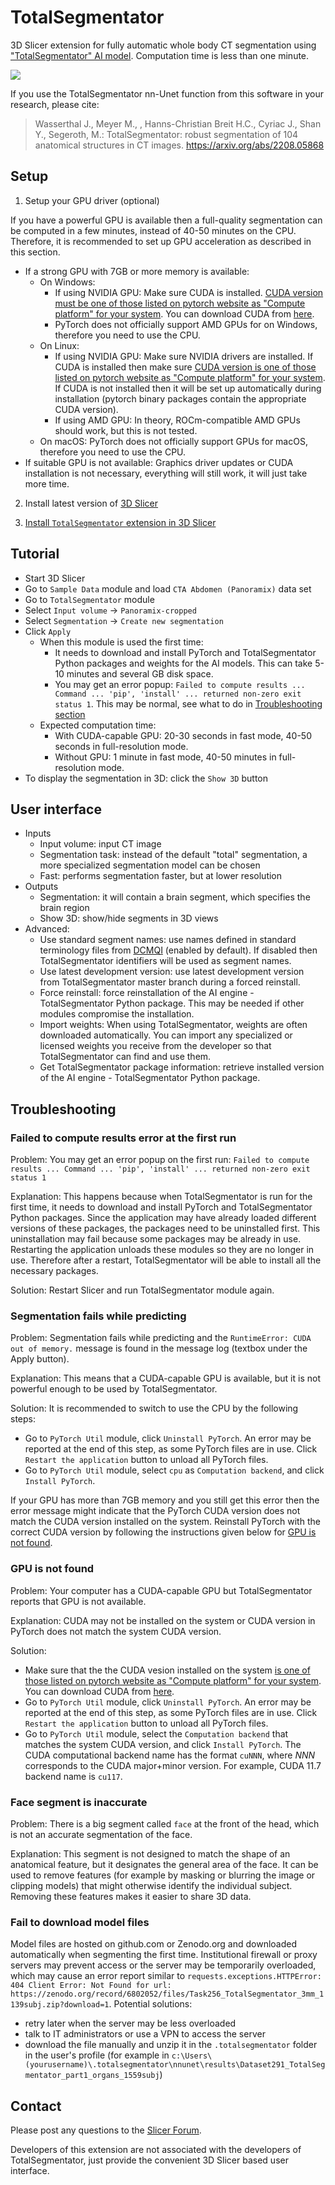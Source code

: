 # TotalSegmentator

3D Slicer extension for fully automatic whole body CT segmentation using ["TotalSegmentator" AI model](https://github.com/wasserth/TotalSegmentator). Computation time is less than one minute.

![](Screenshot01.jpg)

If you use the TotalSegmentator nn-Unet function from this software in your research, please cite:

> Wasserthal J., Meyer M., , Hanns-Christian Breit H.C., Cyriac J., Shan Y., Segeroth, M.: TotalSegmentator: robust segmentation of 104 anatomical structures in CT images. https://arxiv.org/abs/2208.05868

## Setup

1. Setup your GPU driver (optional)

If you have a powerful GPU is available then a full-quality segmentation can be computed in a few minutes, instead of 40-50 minutes on the CPU. Therefore, it is recommended to set up GPU acceleration as described in this section.

- If a strong GPU with 7GB or more memory is available:
  - On Windows:
    - If using NVIDIA GPU: Make sure CUDA is installed. [CUDA version must be one of those listed on pytorch website as "Compute platform" for your system](https://pytorch.org/get-started/locally/). You can download CUDA from [here](https://developer.nvidia.com/cuda-downloads).
    - PyTorch does not officially support AMD GPUs for on Windows, therefore you need to use the CPU.
  - On Linux:
    - If using NVIDIA GPU: Make sure NVIDIA drivers are installed. If CUDA is installed then make sure [CUDA version is one of those listed on pytorch website as "Compute platform" for your system](https://pytorch.org/get-started/locally/). If CUDA is not installed then it will be set up automatically during installation (pytorch binary packages contain the appropriate CUDA version).
    - If using AMD GPU: In theory, ROCm-compatible AMD GPUs should work, but this is not tested.
  - On macOS: PyTorch does not officially support GPUs for macOS, therefore you need to use the CPU.
- If suitable GPU is not available: Graphics driver updates or CUDA installation is not necessary, everything will still work, it will just take more time.

2. Install latest version of [3D Slicer](https://slicer.readthedocs.io/en/latest/user_guide/getting_started.html#installing-3d-slicer)

3. [Install `TotalSegmentator` extension in 3D Slicer](https://slicer.readthedocs.io/en/latest/user_guide/extensions_manager.html#install-extensions)

## Tutorial

- Start 3D Slicer
- Go to `Sample Data` module and load `CTA Abdomen (Panoramix)` data set
- Go to `TotalSegmentator` module
- Select `Input volume` -> `Panoramix-cropped`
- Select `Segmentation` -> `Create new segmentation`
- Click `Apply`
  - When this module is used the first time:
    - It needs to download and install PyTorch and TotalSegmentator Python packages and weights for the AI models. This can take 5-10 minutes and several GB disk space.
    - You may get an error popup: `Failed to compute results ... Command ... 'pip', 'install' ... returned non-zero exit status 1`. This may be normal, see what to do in [Troubleshooting section](#failed-to-compute-results-error-at-the-first-run)
  - Expected computation time:
    - With CUDA-capable GPU: 20-30 seconds in fast mode, 40-50 seconds in full-resolution mode.
    - Without GPU: 1 minute in fast mode, 40-50 minutes in full-resolution mode.
- To display the segmentation in 3D: click the `Show 3D` button

## User interface

- Inputs
  - Input volume: input CT image
  - Segmentation task: instead of the default "total" segmentation, a more specialized segmentation model can be chosen
  - Fast: performs segmentation faster, but at lower resolution
- Outputs
  - Segmentation: it will contain a brain segment, which specifies the brain region
  - Show 3D: show/hide segments in 3D views
- Advanced:
  - Use standard segment names: use names defined in standard terminology files from [DCMQI](https://github.com/QIICR/dcmqi) (enabled by default). If disabled then TotalSegmentator identifiers will be used as segment names.
  - Use latest development version: use latest development version from TotalSegmentator master branch during a forced reinstall. 
  - Force reinstall: force reinstallation of the AI engine - TotalSegmentator Python package. This may be needed if other modules compromise the installation.
  - Import weights: When using TotalSegmentator, weights are often downloaded automatically. You can import any specialized or licensed weights you receive from the developer so that TotalSegmentator can find and use them.  
  - Get TotalSegmentator package information: retrieve installed version of the AI engine - TotalSegmentator Python package.

## Troubleshooting

### Failed to compute results error at the first run

Problem: You may get an error popup on the first run: `Failed to compute results ... Command ... 'pip', 'install' ... returned non-zero exit status 1`

Explanation: This happens because when TotalSegmentator is run for the first time, it needs to download and install PyTorch and TotalSegmentator Python packages. Since the application may have already loaded different versions of these packages, the packages need to be uninstalled first. This uninstallation may fail because some packages may be already in use. Restarting the application unloads these modules so they are no longer in use. Therefore after a restart, TotalSegmentator will be able to install all the necessary packages.

Solution: Restart Slicer and run TotalSegmentator module again.

### Segmentation fails while predicting

Problem: Segmentation fails while predicting and the `RuntimeError: CUDA out of memory.` message is found in the message log (textbox under the Apply button).

Explanation: This means that a CUDA-capable GPU is available, but it is not powerful enough to be used by TotalSegmentator.

Solution: It is recommended to switch to use the CPU by the following steps:
- Go to `PyTorch Util` module, click `Uninstall PyTorch`. An error may be reported at the end of this step, as some PyTorch files are in use. Click `Restart the application` button to unload all PyTorch files.
- Go to `PyTorch Util` module, select `cpu` as `Computation backend`, and click `Install PyTorch`.

If your GPU has more than 7GB memory and you still get this error then the error message might indicate that the PyTorch CUDA version does not match the CUDA version installed on the system. Reinstall PyTorch with the correct CUDA version by following the instructions given below for [GPU is not found](#gpu-is-not-found).

### GPU is not found

Problem: Your computer has a CUDA-capable GPU but TotalSegmentator reports that GPU is not available.

Explanation: CUDA may not be installed on the system or CUDA version in PyTorch does not match the system CUDA version.

Solution:
- Make sure that the the CUDA vesion installed on the system [is one of those listed on pytorch website as "Compute platform" for your system](https://pytorch.org/get-started/locally/). You can download CUDA from [here](https://developer.nvidia.com/cuda-downloads).
- Go to `PyTorch Util` module, click `Uninstall PyTorch`. An error may be reported at the end of this step, as some PyTorch files are in use. Click `Restart the application` button to unload all PyTorch files.
- Go to `PyTorch Util` module, select the `Computation backend` that matches the system CUDA version, and click `Install PyTorch`. The CUDA computational backend name has the format `cuNNN`, where _NNN_ corresponds to the CUDA major+minor version. For example, CUDA 11.7 backend name is `cu117`.

### Face segment is inaccurate

Problem: There is a big segment called `face` at the front of the head, which is not an accurate segmentation of the face.

Explanation: This segment is not designed to match the shape of an anatomical feature, but it designates the general area of the face. It can be used to remove features (for example by masking or blurring the image or clipping models) that might otherwise identify the individual subject. Removing these features makes it easier to share 3D data.

### Fail to download model files

Model files are hosted on github.com or Zenodo.org and downloaded automatically when segmenting the first time. Institutional firewall or proxy servers may prevent access or the server may be temporarily overloaded, which may cause an error report similar to `requests.exceptions.HTTPError: 404 Client Error: Not Found for url: https://zenodo.org/record/6802052/files/Task256_TotalSegmentator_3mm_1139subj.zip?download=1`. Potential solutions:
- retry later when the server may be less overloaded
- talk to IT administrators or use a VPN to access the server
- download the file manually and unzip it in the `.totalsegmentator` folder in the user's profile (for example in `c:\Users\(yourusername)\.totalsegmentator\nnunet\results\Dataset291_TotalSegmentator_part1_organs_1559subj`)
## Contact

Please post any questions to the [Slicer Forum](https://discourse.slicer.org).

Developers of this extension are not associated with the developers of TotalSegmentator, just provide the convenient 3D Slicer based user interface.
